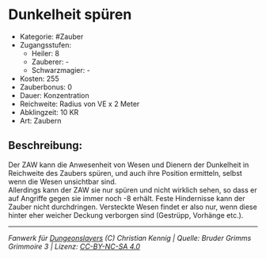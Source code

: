 # Dunkelheit spüren  
- Kategorie: #Zauber  
- Zugangsstufen:  
  - Heiler: 8  
  - Zauberer: -  
  - Schwarzmagier: -  
- Kosten: 255  
- Zauberbonus: 0  
- Dauer: Konzentration  
- Reichweite: Radius von VE x 2 Meter  
- Abklingzeit: 10 KR  
- Art: Zaubern     

## Beschreibung:
Der ZAW kann die Anwesenheit von Wesen und Dienern der Dunkelheit in Reichweite des Zaubers spüren, und auch ihre Position ermitteln, selbst wenn die Wesen unsichtbar sind.<br>Allerdings kann der ZAW sie nur spüren und nicht wirklich sehen, so dass er auf Angriffe gegen sie immer noch -8 erhält. Feste Hindernisse kann der Zauber nicht durchdringen. Versteckte Wesen findet er also nur, wenn diese hinter eher weicher Deckung verborgen sind (Gestrüpp, Vorhänge etc.).


___
*Fanwerk für [Dungeonslayers](https://www.dungeonslayers.net/) (C) Christian Kennig | Quelle: Bruder Grimms Grimmoire 3 | Lizenz: [CC-BY-NC-SA 4.0](https://creativecommons.org/licenses/by-nc-sa/4.0/deed.de)*